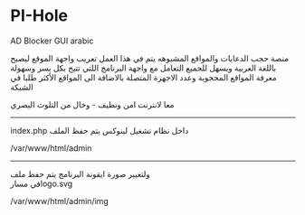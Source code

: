 # PI-Hole
AD Blocker GUI arabic

منصة حجب الدعايات والمواقع المشبوهه 
يتم في هذا العمل تعريب واجهة الموقع ليصبح باللغة العربية
ويسهل للجميع التعامل مع واجهة البرنامج اللتي تتيح بكل يسر وسهولة معرفة المواقع المحجوبة
وعدد الاجهزة المتصلة بالاضافة الى المواقع الأكثر طلبا في الشبكة

معا لانترنت امن ونظيف - وخال من التلوث البصري


_____________________


index.php داخل نظام تشغيل لينوكس يتم حفظ الملف  

/var/www/html/admin 

_____________________

ولتغيير صورة ايقونة البرنامج يتم حفظ ملف  
في مسارlogo.svg
 
/var/www/html/admin/img
